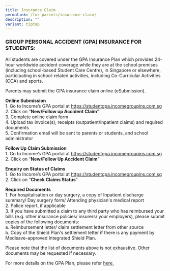 ```yaml
---
title: Insurance Claim
permalink: /for-parents/insurance-claim/
description: ""
variant: tiptap
---
```

<h3>GROUP PERSONAL ACCIDENT (GPA) INSURANCE FOR STUDENTS:</h3>
<p>All students are covered under the GPA Insurance Plan which provides 24-hour&nbsp;worldwide
accident coverage&nbsp;while they are at the school premises (including
school-based Student Care Centre), in Singapore or elsewhere, participating
in school-related activities, including Co-Curricular Activities (CCA)
and sports.</p>
<p>Parents may submit the GPA insurance claim online (eSubmission).</p>
<p><strong>Online Submission</strong>
<br>1. Go to Income’s GPA portal at&nbsp;<a href="https://studentgpa.incomegroupins.com.sg/" rel="noopener noreferrer nofollow" target="_blank">https://studentgpa.incomegroupins.com.sg</a>
<br>2. Click on “<strong>New/Follow up Accident Claim</strong>”
<br>3. Complete online claim form
<br>4. Upload tax invoice(s), receipts (outpatient/inpatient claims) and required
documents
<br>5. Confirmation email will be sent to parents or students, and school
administrator</p>
<p><strong>Follow Up Claim Submission</strong>
<br>1. Go to Income’s GPA portal at&nbsp;<a href="https://studentgpa.incomegroupins.com.sg/" rel="noopener noreferrer nofollow" target="_blank">https://studentgpa.incomegroupins.com.sg</a>
<br>2. Click on “<strong>New/Follow Up Accident Claim</strong>”</p>
<p><strong>Enquiry on Status of Claims</strong>
<br>1. Go to Income’s GPA portal at&nbsp;<a href="https://studentgpa.incomegroupins.com.sg/" rel="noopener noreferrer nofollow" target="_blank">https://studentgpa.incomegroupins.com.sg</a>
<br>2. Click on “<strong>Check Claims Status</strong>”</p>
<p><strong>Required Documents</strong>
<br>1. For hospitalisation or day surgery, a copy of Inpatient discharge summary/
Day surgery form/ Attending physician's medical report
<br>2. Police report, if applicable
<br>3. If you have submitted a claim to any third party who has reimbursed
your bills (e.g. other insurance policies/ insurers/ your employers), please
submit copies of the following documents:
<br>a. Reimbursement letter/ claim settlement letter from other source
<br>b. Copy of the Shield Plan's settlement letter if there is any payment
by Medisave-approved Integrated Shield Plan.</p>
<p>Please note that the list of documents above is not exhaustive. Other
documents may be requested if necessary.</p>
<p>For more details on the GPA Plan, please refer <a href="/files/Product_Fact_Sheet__Year_2025_.pdf" rel="noopener nofollow" target="_blank">here.</a>
</p>